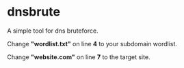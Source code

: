 # dnsbrute
A simple tool for dns bruteforce.


Change **"wordlist.txt"** on line **4** to your subdomain wordlist.

Change **"website.com"** on line **7** to the target site.

